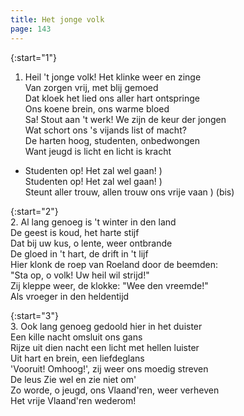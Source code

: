 ```yaml
---
title: Het jonge volk
page: 143
---  
```


{:start="1"}  
1. Heil 't jonge volk! Het klinke weer en zinge  
Van zorgen vrij, met blij gemoed  
Dat kloek het lied ons aller hart ontspringe  
Ons koene brein, ons warme bloed  
Sa! Stout aan 't werk! We zijn de keur der jongen  
Wat schort ons 's vijands list of macht?  
De harten hoog, studenten, onbedwongen  
Want jeugd is licht en licht is kracht  


- Studenten op! Het zal wel gaan!                )  
Studenten op! Het zal wel gaan!                )  
Steunt aller trouw, allen trouw ons vrije vaan ) (bis)  


{:start="2"}  
2. Al lang genoeg is 't winter in den land  
De geest is koud, het harte stijf  
Dat bij uw kus, o lente, weer ontbrande  
De gloed in 't hart, de drift in 't lijf  
Hier klonk de roep van Roeland door de beemden:   
"Sta op, o volk! Uw heil wil strijd!"  
Zij kleppe weer, de klokke: "Wee den vreemde!"  
Als vroeger in den heldentijd  


{:start="3"}  
3. Ook lang genoeg gedoold hier in het duister  
Een kille nacht omsluit ons gans  
Rijze uit dien nacht een licht met hellen luister  
Uit hart en brein, een liefdeglans  
'Vooruit! Omhoog!', zij weer ons moedig streven  
De leus Zie wel en zie niet om'  
Zo worde, o jeugd, ons Vlaand'ren, weer verheven  
Het vrije Vlaand'ren wederom!  